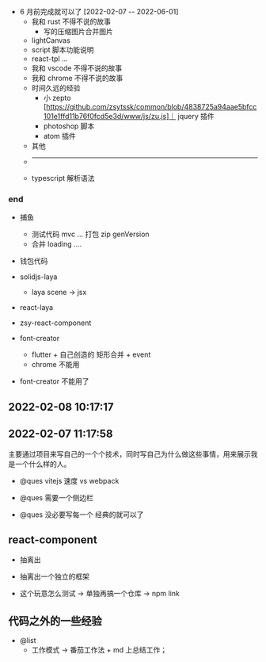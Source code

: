 - 6 月前完成就可以了 [2022-02-07 -- 2022-06-01]
  - 我和 rust 不得不说的故事
    - 写的压缩图片合并图片
  - lightCanvas
  - script 脚本功能说明
  - react-tpl ...
  - 我和 vscode 不得不说的故事
  - 我和 chrome 不得不说的故事
  - 时间久远的经验
    - 小 zepto [https://github.com/zsytssk/common/blob/4838725a94aae5bfcc101e1ffd11b76f0fcd5e3d/www/js/zu.js]｜ jquery 插件
    - photoshop 脚本
    - atom 插件
  - 其他
  - ***
  - typescript 解析语法

### end

- 捕鱼

  - 测试代码 mvc ... 打包 zip genVersion
  - 合并 loading ....

- 钱包代码

- solidjs-laya

  - laya scene -> jsx

- react-laya

- zsy-react-component

- font-creator
  - flutter + 自己创造的 矩形合并 + event
  - chrome 不能用
- font-creator 不能用了

## 2022-02-08 10:17:17

## 2022-02-07 11:17:58

主要通过项目来写自己的一个个技术，同时写自己为什么做这些事情，用来展示我是一个什么样的人。

- @ques vitejs 速度 vs webpack

- @ques 需要一个侧边栏

- @ques 没必要写每一个 经典的就可以了

## react-component

- 抽离出

- 抽离出一个独立的框架

- 这个玩意怎么测试 -> 单独再搞一个仓库 -> npm link

## 代码之外的一些经验

- @list
  - 工作模式 -> 番茄工作法 + md 上总结工作；
